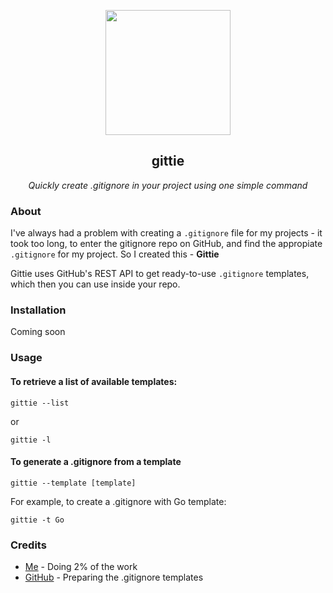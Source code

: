 <p align="center">
  <img src="https://git-scm.com/images/logos/downloads/Git-Icon-1788C.png" width="200" />
</p>
<h2 align="center">gittie</h2>
<p align="center"><i>Quickly create .gitignore in your project using one simple command</i></p>

### About

I've always had a problem with creating a `.gitignore` file for my projects - it took too long, to enter the gitignore repo on GitHub, and find the appropiate `.gitignore` for my project. So I created this - **Gittie**

Gittie uses GitHub's REST API to get ready-to-use `.gitignore` templates, which then you can use inside your repo.

### Installation

Coming soon

### Usage

#### To retrieve a list of available templates:

```
gittie --list
```

or

```
gittie -l
```

#### To generate a .gitignore from a template

```
gittie --template [template]
```

For example, to create a .gitignore with Go template:

```
gittie -t Go
```

### Credits

- [Me](https://siekierski.ml) - Doing 2% of the work
- [GitHub](https://github.com/github/gitignore) - Preparing the .gitignore templates
